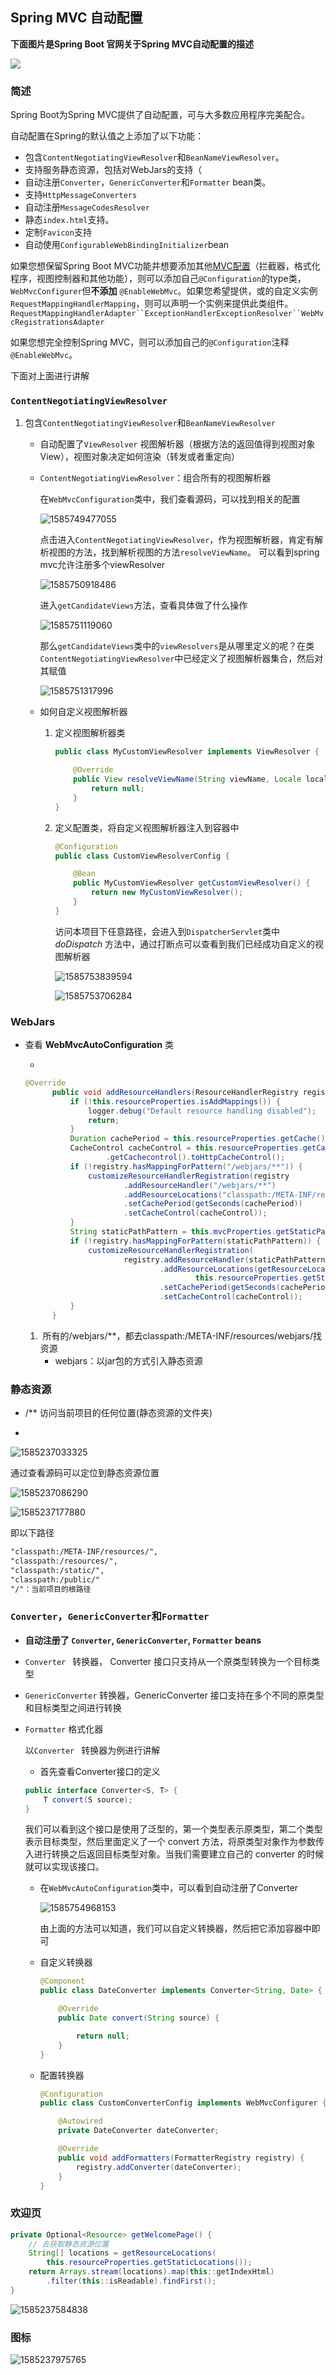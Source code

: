 ## Spring MVC 自动配置

**下面图片是Spring Boot 官网关于Spring MVC自动配置的描述**

![](E:\githubResp\SpringBoot-Demo\WebMvc\src\main\resources\images\1585748859329.png)

### 简述

Spring Boot为Spring MVC提供了自动配置，可与大多数应用程序完美配合。

自动配置在Spring的默认值之上添加了以下功能：

- 包含`ContentNegotiatingViewResolver`和`BeanNameViewResolver`。
- 支持服务静态资源，包括对WebJars的支持（
- 自动注册`Converter`，`GenericConverter`和`Formatter`  bean类。
- 支持`HttpMessageConverters`
- 自动注册`MessageCodesResolver`
- 静态`index.html`支持。
- 定制`Favicon`支持
- 自动使用`ConfigurableWebBindingInitializer`bean

如果您想保留Spring Boot MVC功能并想要添加其他[MVC配置](https://docs.spring.io/spring/docs/5.1.14.RELEASE/spring-framework-reference/web.html#mvc)（拦截器，格式化程序，视图控制器和其他功能），则可以添加自己`@Configuration`的type类，`WebMvcConfigurer`但**不添加** `@EnableWebMvc`。如果您希望提供，或的自定义实例`RequestMappingHandlerMapping`，则可以声明一个实例来提供此类组件。`RequestMappingHandlerAdapter``ExceptionHandlerExceptionResolver``WebMvcRegistrationsAdapter`

如果您想完全控制Spring MVC，则可以添加自己的`@Configuration`注释`@EnableWebMvc`。



下面对上面进行讲解

### `ContentNegotiatingViewResolver`

1. 包含`ContentNegotiatingViewResolver`和`BeanNameViewResolver`

   - 自动配置了`ViewResolver` 视图解析器（根据方法的返回值得到视图对象View），视图对象决定如何渲染（转发或者重定向）

   - `ContentNegotiatingViewResolver`：组合所有的视图解析器

     在`WebMvcConfiguration`类中，我们查看源码，可以找到相关的配置

     ![1585749477055](E:\githubResp\SpringBoot-Demo\WebMvc\src\main\resources\images\1585749477055.png)

     点击进入`ContentNegotiatingViewResolver`，作为视图解析器，肯定有解析视图的方法，找到解析视图的方法`resolveViewName`。 可以看到spring mvc允许注册多个viewResolver 

     ![1585750918486](E:\githubResp\SpringBoot-Demo\WebMvc\src\main\resources\images\1585750918486.png)

     进入`getCandidateViews`方法，查看具体做了什么操作

     ![1585751119060](E:\githubResp\SpringBoot-Demo\WebMvc\src\main\resources\images\1585751119060.png)

     那么`getCandidateViews`类中的`viewResolvers`是从哪里定义的呢？在类`ContentNegotiatingViewResolver`中已经定义了视图解析器集合，然后对其赋值

     ![1585751317996](E:\githubResp\SpringBoot-Demo\WebMvc\src\main\resources\images\1585751317996.png)

     

   - 如何自定义视图解析器

     1. 定义视图解析器类

        ```java
        public class MyCustomViewResolver implements ViewResolver {
        
            @Override
            public View resolveViewName(String viewName, Locale locale) throws Exception {
                return null;
            }
        }
        ```

     2. 定义配置类，将自定义视图解析器注入到容器中

        ```java
        @Configuration
        public class CustomViewResolverConfig {
        
            @Bean
            public MyCustomViewResolver getCustomViewResolver() {
                return new MyCustomViewResolver();
            }
        }
        
        ```

        访问本项目下任意路径，会进入到`DispatcherServlet`类中 *doDispatch* 方法中，通过打断点可以查看到我们已经成功自定义的视图解析器

        ![1585753839594](E:\githubResp\SpringBoot-Demo\WebMvc\src\main\resources\images\1585753839594.png)

         ![1585753706284](E:\githubResp\SpringBoot-Demo\WebMvc\src\main\resources\images\1585753706284.png) 

     

### WebJars

- 查看 **WebMvcAutoConfiguration** 类

  - 

  ```java
  @Override
  		public void addResourceHandlers(ResourceHandlerRegistry registry) {
  			if (!this.resourceProperties.isAddMappings()) {
  				logger.debug("Default resource handling disabled");
  				return;
  			}
  			Duration cachePeriod = this.resourceProperties.getCache().getPeriod();
  			CacheControl cacheControl = this.resourceProperties.getCache()
  					.getCachecontrol().toHttpCacheControl();
  			if (!registry.hasMappingForPattern("/webjars/**")) {
  				customizeResourceHandlerRegistration(registry
  						.addResourceHandler("/webjars/**")
  						.addResourceLocations("classpath:/META-INF/resources/webjars/")
  						.setCachePeriod(getSeconds(cachePeriod))
  						.setCacheControl(cacheControl));
  			}
  			String staticPathPattern = this.mvcProperties.getStaticPathPattern();
  			if (!registry.hasMappingForPattern(staticPathPattern)) {
  				customizeResourceHandlerRegistration(
  						registry.addResourceHandler(staticPathPattern)
  								.addResourceLocations(getResourceLocations(
  										this.resourceProperties.getStaticLocations()))
  								.setCachePeriod(getSeconds(cachePeriod))
  								.setCacheControl(cacheControl));
  			}
  		}
  ```

  1. ​	所有的/webjars/**，都去classpath:/META-INF/resources/webjars/找资源
     - webjars：以jar包的方式引入静态资源



### 静态资源

-  /**  访问当前项目的任何位置(静态资源的文件夹)

  - 

  ![1585237033325](E:\githubResp\SpringBoot-Demo\WebMvc\src\main\resources\images\1585237033325.png)

  通过查看源码可以定位到静态资源位置

  ![1585237086290](E:\githubResp\SpringBoot-Demo\WebMvc\src\main\resources\images\1585237086290.png)

  ![1585237177880](E:\githubResp\SpringBoot-Demo\WebMvc\src\main\resources\images\1585237177880.png)

  即以下路径

  ```xml
  "classpath:/META-INF/resources/", 
  "classpath:/resources/",
  "classpath:/static/", 
  "classpath:/public/" 
  "/"：当前项目的根路径
  ```



### `Converter`，`GenericConverter`和`Formatter`

- **自动注册了  `Converter`, `GenericConverter`, `Formatter` beans**

- `Converter `  转换器，  Converter 接口只支持从一个原类型转换为一个目标类型 

- `GenericConverter`   转换器，GenericConverter 接口支持在多个不同的原类型和目标类型之间进行转换 

- `Formatter`   格式化器

  以`Converter `  转换器为例进行讲解

  - 首先查看Converter接口的定义

  ```java
  public interface Converter<S, T> {   
      T convert(S source);
  }
  ```

   我们可以看到这个接口是使用了泛型的，第一个类型表示原类型，第二个类型表示目标类型，然后里面定义了一个 convert 方法，将原类型对象作为参数传入进行转换之后返回目标类型对象。当我们需要建立自己的 converter 的时候就可以实现该接口。

  - 在`WebMvcAutoConfiguration`类中，可以看到自动注册了Converter

    ![1585754968153](E:\githubResp\SpringBoot-Demo\WebMvc\src\main\resources\images\1585754968153.png)

    由上面的方法可以知道，我们可以自定义转换器，然后把它添加容器中即可

  - 自定义转换器

    ```java
    @Component
    public class DateConverter implements Converter<String, Date> {
    
        @Override
        public Date convert(String source) {
    
            return null;
        }
    }
    ```

  - 配置转换器

    ```java
    @Configuration
    public class CustomConverterConfig implements WebMvcConfigurer {
    
        @Autowired
        private DateConverter dateConverter;
    
        @Override
        public void addFormatters(FormatterRegistry registry) {
            registry.addConverter(dateConverter);
        }
    }
    ```





### 欢迎页

```java
private Optional<Resource> getWelcomePage() {
    // 去获取静态资源位置
    String[] locations = getResourceLocations(
        this.resourceProperties.getStaticLocations());
    return Arrays.stream(locations).map(this::getIndexHtml)
        .filter(this::isReadable).findFirst();
}
```

![1585237584838](E:\githubResp\SpringBoot-Demo\WebMvc\src\main\resources\images\1585237584838.png)



### 图标

![1585237975765](E:\githubResp\SpringBoot-Demo\WebMvc\src\main\resources\images\1585237975765.png)



